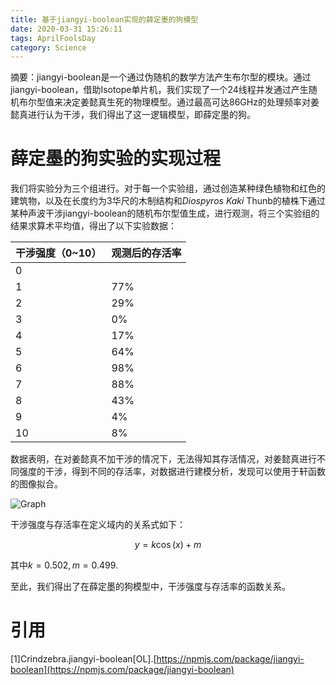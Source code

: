 ```yaml
---
title: 基于jiangyi-boolean实现的薛定墨的狗模型
date: 2020-03-31 15:26:11
tags: AprilFoolsDay
category: Science
---
```


摘要：jiangyi-boolean是一个通过伪随机的数学方法产生布尔型的模块。通过jiangyi-boolean，借助Isotope单片机，我们实现了一个24线程并发通过产生随机布尔型值来决定姜懿真生死的物理模型。通过最高可达86GHz的处理频率对姜懿真进行认为干涉，我们得出了这一逻辑模型，即薛定墨的狗。 

<!--more-->

# 薛定墨的狗实验的实现过程

我们将实验分为三个组进行。对于每一个实验组，通过创造某种绿色植物和红色的建筑物，以及在长度约为3华尺的木制结构和*Diospyros Kaki* Thunb的植株下通过某种声波干涉jiangyi-boolean的随机布尔型值生成，进行观测，将三个实验组的结果求算术平均值，得出了以下实验数据：

|干涉强度（0~10）|观测后的存活率|
|-|-|
|0||
|1|77%|
|2|29%|
|3|0%|
|4|17%|
|5|64%|
|6|98%|
|7|88%|
|8|43%|
|9|4%|
|10|8%|

数据表明，在对姜懿真不加干涉的情况下，无法得知其存活情况，对姜懿真进行不同强度的干涉，得到不同的存活率，对数据进行建模分析，发现可以使用于轩函数的图像拟合。

![Graph](https://pic.downk.cc/item/5e833b70504f4bcb043d8091.jpg)

干涉强度与存活率在定义域内的关系式如下：

$$
y=k\cos(x)+m
$$

其中$k=0.502, m=0.499$.

至此，我们得出了在薛定墨的狗模型中，干涉强度与存活率的函数关系。

# 引用

[1]Crindzebra.jiangyi-boolean[OL].[https://npmjs.com/package/jiangyi-boolean](https://npmjs.com/package/jiangyi-boolean)